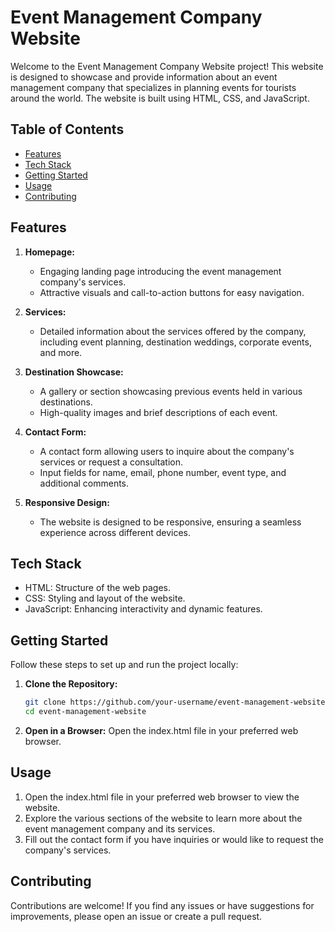 # Event Management Company Website

Welcome to the Event Management Company Website project! This website is designed to showcase and provide information about an event management company that specializes in planning events for tourists around the world. The website is built using HTML, CSS, and JavaScript.

## Table of Contents

- [Features](#features)
- [Tech Stack](#tech-stack)
- [Getting Started](#getting-started)
- [Usage](#usage)
- [Contributing](#contributing)

## Features

1. **Homepage:**
   - Engaging landing page introducing the event management company's services.
   - Attractive visuals and call-to-action buttons for easy navigation.

2. **Services:**
   - Detailed information about the services offered by the company, including event planning, destination weddings, corporate events, and more.

3. **Destination Showcase:**
   - A gallery or section showcasing previous events held in various destinations.
   - High-quality images and brief descriptions of each event.

4. **Contact Form:**
   - A contact form allowing users to inquire about the company's services or request a consultation.
   - Input fields for name, email, phone number, event type, and additional comments.

5. **Responsive Design:**
   - The website is designed to be responsive, ensuring a seamless experience across different devices.

## Tech Stack

- HTML: Structure of the web pages.
- CSS: Styling and layout of the website.
- JavaScript: Enhancing interactivity and dynamic features.

## Getting Started

Follow these steps to set up and run the project locally:

1. **Clone the Repository:**
   ```bash
   git clone https://github.com/your-username/event-management-website.git
   cd event-management-website
2. **Open in a Browser:**
Open the index.html file in your preferred web browser.

## Usage
1. Open the index.html file in your preferred web browser to view the website.
2. Explore the various sections of the website to learn more about the event management company and its services.
3. Fill out the contact form if you have inquiries or would like to request the company's services.

## Contributing
Contributions are welcome! If you find any issues or have suggestions for improvements, please open an issue or create a pull request.

